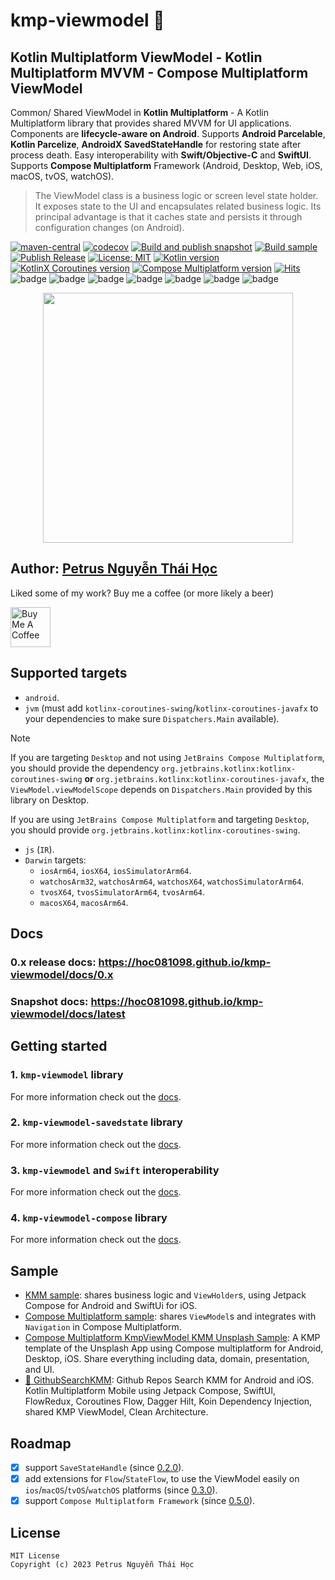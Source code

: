 # kmp-viewmodel 🔆

## Kotlin Multiplatform ViewModel - Kotlin Multiplatform MVVM - Compose Multiplatform ViewModel

Common/ Shared ViewModel in **Kotlin Multiplatform** - A Kotlin Multiplatform library that provides shared MVVM
for UI applications.
Components are **lifecycle-aware on Android**.
Supports **Android Parcelable**, **Kotlin Parcelize**, **AndroidX SavedStateHandle** for restoring state after process death.
Easy interoperability with **Swift/Objective-C** and **SwiftUI**.
Supports **Compose Multiplatform** Framework (Android, Desktop, Web, iOS, macOS, tvOS, watchOS).

> The ViewModel class is a business logic or screen level state holder.
It exposes state to the UI and encapsulates related business logic.
Its principal advantage is that it caches state and persists it through configuration changes (on Android).

[![maven-central](https://img.shields.io/maven-central/v/io.github.hoc081098/solivagant)](https://search.maven.org/search?q=g:io.github.hoc081098%20kmp-viewmodel)
[![codecov](https://codecov.io/gh/hoc081098/solivagant/branch/master/graph/badge.svg?token=jBFg12osvP)](https://codecov.io/gh/hoc081098/solivagant)
[![Build and publish snapshot](https://github.com/hoc081098/solivagant/actions/workflows/build.yml/badge.svg)](https://github.com/hoc081098/solivagant/actions/workflows/build.yml)
[![Build sample](https://github.com/hoc081098/solivagant/actions/workflows/sample.yml/badge.svg)](https://github.com/hoc081098/solivagant/actions/workflows/sample.yml)
[![Publish Release](https://github.com/hoc081098/solivagant/actions/workflows/publish-release.yml/badge.svg)](https://github.com/hoc081098/solivagant/actions/workflows/publish-release.yml)
[![License: MIT](https://img.shields.io/badge/License-MIT-yellow.svg)](https://opensource.org/licenses/MIT)
[![Kotlin version](https://img.shields.io/badge/Kotlin-1.9.21-blueviolet?logo=kotlin&logoColor=white)](http://kotlinlang.org)
[![KotlinX Coroutines version](https://img.shields.io/badge/Kotlinx_Coroutines-1.7.3-blueviolet?logo=kotlin&logoColor=white)](https://github.com/Kotlin/kotlinx.coroutines/releases/tag/1.7.3)
[![Compose Multiplatform version](https://img.shields.io/badge/Compose_Multiplatform-1.5.11-blueviolet?logo=kotlin&logoColor=white)](https://github.com/JetBrains/compose-multiplatform/releases/tag/v1.5.0)
[![Hits](https://hits.seeyoufarm.com/api/count/incr/badge.svg?url=https%3A%2F%2Fgithub.com%2Fhoc081098%2Fkmp-viewmodel&count_bg=%2379C83D&title_bg=%23555555&icon=&icon_color=%23E7E7E7&title=hits&edge_flat=false)](https://hits.seeyoufarm.com)
![badge][badge-jvm]
![badge][badge-android]
![badge][badge-js]
![badge][badge-ios]
![badge][badge-mac]
![badge][badge-tvos]
![badge][badge-watchos]


<p align="center">
    <img src="https://github.com/hoc081098/solivagant/raw/master/logo.png" width="400">
</p>


## Author: [Petrus Nguyễn Thái Học](https://github.com/hoc081098)

Liked some of my work? Buy me a coffee (or more likely a beer)

<a href="https://www.buymeacoffee.com/hoc081098" target="_blank"><img src="https://cdn.buymeacoffee.com/buttons/v2/default-blue.png" alt="Buy Me A Coffee" height=64></a>

## Supported targets

- `android`.
- `jvm` (must add `kotlinx-coroutines-swing`/`kotlinx-coroutines-javafx` to your dependencies to
  make sure `Dispatchers.Main` available).

> [!NOTE]
> If you are targeting `Desktop` and not using `JetBrains Compose Multiplatform`, you should provide the dependency `org.jetbrains.kotlinx:kotlinx-coroutines-swing` **or** `org.jetbrains.kotlinx:kotlinx-coroutines-javafx`,
> the `ViewModel.viewModelScope` depends on `Dispatchers.Main` provided by this library on Desktop.
>
> If you are using `JetBrains Compose Multiplatform` and targeting `Desktop`, you should provide `org.jetbrains.kotlinx:kotlinx-coroutines-swing`.

- `js` (`IR`).
- `Darwin` targets:
  - `iosArm64`, `iosX64`, `iosSimulatorArm64`.
  - `watchosArm32`, `watchosArm64`, `watchosX64`, `watchosSimulatorArm64`.
  - `tvosX64`, `tvosSimulatorArm64`, `tvosArm64`.
  - `macosX64`, `macosArm64`.

## Docs

### **0.x release** docs: https://hoc081098.github.io/kmp-viewmodel/docs/0.x

### Snapshot docs: https://hoc081098.github.io/kmp-viewmodel/docs/latest

## Getting started

### 1. `kmp-viewmodel` library

For more information check out the [docs][1].

### 2. `kmp-viewmodel-savedstate` library

For more information check out the [docs][2].

### 3. `kmp-viewmodel` and `Swift` interoperability

For more information check out the [docs][3].

### 4. `kmp-viewmodel-compose` library

For more information check out the [docs][4].

## Sample

- [KMM sample](https://github.com/hoc081098/solivagant/tree/master/sample): shares business logic and `ViewHolder`s, using Jetpack Compose for Android and SwiftUi for iOS.
- [Compose Multiplatform sample](https://github.com/hoc081098/solivagant/tree/master/standalone-sample/kmpviewmodel_compose_sample): shares `ViewModel`s and integrates with `Navigation` in Compose Multiplatform.
- [Compose Multiplatform KmpViewModel KMM Unsplash Sample](https://github.com/hoc081098/Compose-Multiplatform-KmpViewModel-KMM-Unsplash-Sample): A KMP template of the Unsplash App using Compose multiplatform for Android, Desktop, iOS. Share everything including data, domain, presentation, and UI.
- [🍭 GithubSearchKMM](https://github.com/hoc081098/GithubSearchKMM): Github Repos Search KMM for Android and iOS. Kotlin Multiplatform Mobile using Jetpack Compose, SwiftUI, FlowRedux, Coroutines Flow, Dagger Hilt, Koin Dependency Injection, shared KMP ViewModel, Clean Architecture.

## Roadmap

- [x] support `SaveStateHandle` (since [0.2.0](https://github.com/hoc081098/solivagant/releases/tag/0.2.0)).
- [x] add extensions for `Flow`/`StateFlow`, to use the ViewModel easily on `ios`/`macOS`/`tvOS`/`watchOS` platforms
  (since [0.3.0](https://github.com/hoc081098/solivagant/releases/tag/0.3.0)).
- [x] support `Compose Multiplatform Framework` (since [0.5.0](https://github.com/hoc081098/solivagant/releases/tag/0.5.0)).

## License

```license
MIT License
Copyright (c) 2023 Petrus Nguyễn Thái Học
```

[badge-android]: http://img.shields.io/badge/android-6EDB8D.svg?style=flat

[badge-ios]: http://img.shields.io/badge/ios-CDCDCD.svg?style=flat

[badge-js]: http://img.shields.io/badge/js-F8DB5D.svg?style=flat

[badge-jvm]: http://img.shields.io/badge/jvm-DB413D.svg?style=flat

[badge-linux]: http://img.shields.io/badge/linux-2D3F6C.svg?style=flat

[badge-windows]: http://img.shields.io/badge/windows-4D76CD.svg?style=flat
[badge-mac]: http://img.shields.io/badge/macos-111111.svg?style=flat
[badge-watchos]: http://img.shields.io/badge/watchos-C0C0C0.svg?style=flat
[badge-tvos]: http://img.shields.io/badge/tvos-808080.svg?style=flat
[badge-wasm]: https://img.shields.io/badge/wasm-624FE8.svg?style=flat
[badge-nodejs]: https://img.shields.io/badge/nodejs-68a063.svg?style=flat

[1]: https://hoc081098.github.io/kmp-viewmodel/docs/0.x/viewmodel/
[2]: https://hoc081098.github.io/kmp-viewmodel/docs/0.x/viewmodel-savedstate/
[3]: https://hoc081098.github.io/kmp-viewmodel/docs/0.x/swift-interop/
[4]: https://hoc081098.github.io/kmp-viewmodel/docs/0.x/viewmodel-compose/
